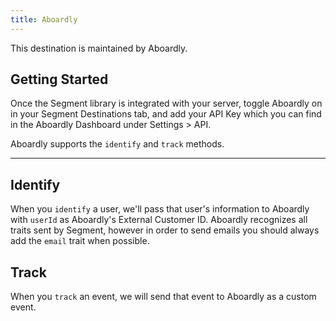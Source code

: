 ```yaml
---
title: Aboardly
---
```

This destination is maintained by Aboardly.

## Getting Started

Once the Segment library is integrated with your server, toggle Aboardly on in your Segment Destinations tab, and add your API Key which you can find in the Aboardly Dashboard under Settings > API.

Aboardly supports the `identify` and `track` methods.

- - -

## Identify

When you `identify` a user, we'll pass that user's information to Aboardly with `userId` as Aboardly's External Customer ID. Aboardly recognizes all traits sent by Segment, however in order to send emails you should always add the `email` trait when possible.

## Track

When you `track` an event, we will send that event to Aboardly as a custom event.

